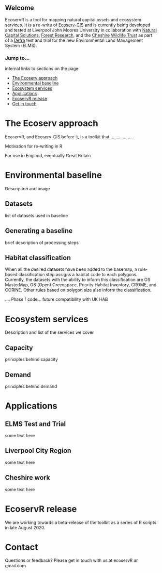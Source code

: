 
## Welcome
EcoservR is a tool for mapping natural capital assets and ecosystem services. It is a re-write of [Ecoserv-GIS](https://www.nature.scot/snh-research-report-954-ecoserv-gis-v33-toolkit-mapping-ecosystem-services-gb-scale) and is currently being developed and tested at Liverpool John Moores University in collaboration with [Natural Capital Solutions](http://www.naturalcapitalsolutions.co.uk/), [Forest Research](forestresearch.gov.uk/), and the [Cheshire Wildlife Trust](https://www.cheshirewildlifetrust.org.uk/) as part of a [Defra](https://www.gov.uk/government/organisations/department-for-environment-food-rural-affairs) test and trial for the new Environmental Land Management System (ELMS).

### Jump to...

internal links to sections on the page
+ [The Ecoserv approach](#the-ecoserv-approach)
+ [Environmental baseline](#environmental-baseline)
+ [Ecosystem services](#ecosystem-services)
+ [Applications](#applications)
+ [EcoservR release](#ecoservr-release)
+ [Get in touch](#contact)

<div display="block" class="row-full" markdown="1">
  <div class="main-content" markdown="1">

# The Ecoserv approach

EcoservR, and Ecoserv-GIS before it, is a toolkit that ...................

Motivation for re-writing in R

For use in England, eventually Great Britain

  </div>
</div>

# Environmental baseline

Description and image

## Datasets

list of datasets used in baseline

## Generating a baseline 
brief description of processing steps

## Habitat classification

When all the desired datasets have been added to the basemap, a rule-based classification step assigns a habitat code to each polygons. Currently, the datasets with the ability to inform this classification are OS MasterMap, OS (Open) Greenspace, Priority Habitat Inventory, CROME, and CORINE. Other rules based on polygon size also inform the classification.

.... Phase 1 code... future compatibility with UK HAB



# Ecosystem services

Description and list of the services we cover 

## Capacity

principles behind capacity

## Demand 

principles behind demand



# Applications

## ELMS Test and Trial
some text here

## Liverpool City Region
some text here

## Cheshire work
some text here


# EcoservR release

We are working towards a beta-release of the toolkit as a series of R scripts in late August 2020. 

# Contact

Questions or feedback? Please get in touch with us at ecoservR *at* gmail.com
